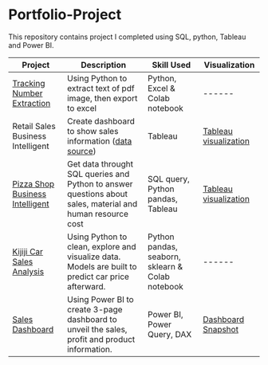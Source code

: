 # Portfolio-Project

This repository contains project I completed using SQL, python, Tableau and Power BI.

| Project      | Description | Skill Used | Visualization |
| ----------- | ----------- | ----------- | ----------- |
| [Tracking Number Extraction](https://github.com/popo169/Portfolio-Project/blob/main/Tracking_number/Extract_tracking_number.ipynb)      | Using Python to extract text of pdf image, then export to excel | Python, Excel & Colab notebook  | ------
| Retail Sales Business Intelligent | Create dashboard to show sales information ([data source](https://www.kaggle.com/datasets/tylermorse/retail-business-sales-20172019)) | Tableau | [Tableau visualization](https://public.tableau.com/views/RetailDash/Dashboard1?:language=en-US&publish=yes&:display_count=n&:origin=viz_share_link)
| [Pizza Shop <br>Business Intelligent](https://github.com/popo169/Portfolio-Project/blob/main/Pizza%20Project/Pizza%20Project.ipynb)      | Get data throught SQL queries and Python to answer questions about sales, material and human resource cost | SQL query, Python pandas, Tableau | [Tableau visualization](https://public.tableau.com/views/Book1_16823748427290/PizzaShopBI?:language=en-US&publish=yes&:display_count=n&:origin=viz_share_link) 
| [Kijiji Car Sales Analysis](https://github.com/popo169/Portfolio-Project/blob/main/Kijiji%20Car%20Sales/Kijiji_Car_Analysis.ipynb)      | Using Python to clean, explore and visualize data. Models are built to predict car price afterward. | Python pandas, seaborn, sklearn & Colab notebook  | ------
| [Sales Dashboard](https://github.com/popo169/Portfolio-Project/tree/main/PowerBI)      | Using Power BI to create 3-page dashboard to unveil the sales, profit and product information. | Power BI, Power Query, DAX  | [Dashboard Snapshot](https://github.com/popo169/Portfolio-Project/blob/main/PowerBI/DBportfo1_snapshot.pdf) 
